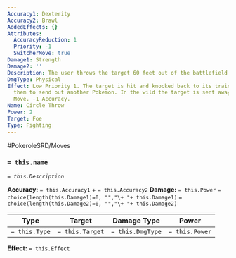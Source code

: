 ```yaml
---
Accuracy1: Dexterity
Accuracy2: Brawl
AddedEffects: {}
Attributes:
  AccuracyReduction: 1
  Priority: -1
  SwitcherMove: true
Damage1: Strength
Damage2: ''
Description: The user throws the target 60 feet out of the battlefield.
DmgType: Physical
Effect: Low Priority 1. The target is hit and knocked back to its trainer forcing
  them to send out another Pokemon. In the wild the target is sent away. Switcher
  Move. -1 Accuracy.
Name: Circle Throw
Power: 2
Target: Foe
Type: Fighting
---
```


#PokeroleSRD/Moves

### `= this.name` 
*`= this.Description`*

**Accuracy:** `= this.Accuracy1` + `= this.Accuracy2`
**Damage:** `= this.Power` `= choice(length(this.Damage1)=0, "","\+ "+ this.Damage1)` `= choice(length(this.Damage2)=0, "","\+ "+ this.Damage2)`

| Type          | Target          | Damage Type          | Power          |
| ------------- | --------------- | ---------------- | -------------- |
| `= this.Type` | `= this.Target` | `= this.DmgType` | `= this.Power` | 

**Effect:** `= this.Effect`